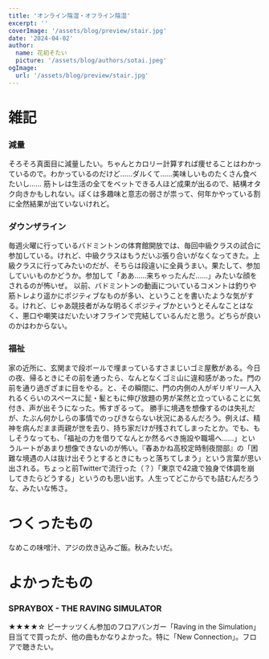 ```yaml
---
title: 'オンライン陰湿・オフライン陰湿'
excerpt: ''
coverImage: '/assets/blog/preview/stair.jpg'
date: '2024-04-02'
author:
  name: 花初そたい
  picture: '/assets/blog/authors/sotai.jpeg'
ogImage:
  url: '/assets/blog/preview/stair.jpg'
---
```

# 雑記
### 減量
そろそろ真面目に減量したい。ちゃんとカロリー計算すれば痩せることはわかっているので。わかっているのだけど……ダルくて……美味しいものたくさん食べたいし……
筋トレは生活の全てをベットできる人ほど成果が出るので、結構オタク向きかもしれない。ぼくは多趣味と意志の弱さが祟って、何年かやっている割に全然結果が出ていないけれど。

### ダウンザライン
毎週火曜に行っているバドミントンの体育館開放では、毎回中級クラスの試合に参加している。けれど、中級クラスはもうだいぶ張り合いがなくなってきた。上級クラスに行ってみたいのだが、そちらは段違いに全員うまい。果たして、参加していいものかどうか。参加して「ああ……来ちゃったんだ……」みたいな顔をされるのが怖いぜ。
以前、バドミントンの動画についているコメントは釣りや筋トレより遥かにポジティブなものが多い、ということを書いたような気がする。けれど、じゃあ競技者がみな明るくポジティブかというとそんなことはなく、悪口や嘲笑はだいたいオフラインで完結しているんだと思う。どちらが良いのかはわからない。

### 福祉
家の近所に、玄関まで段ボールで埋まっているすさまじいゴミ屋敷がある。今日の夜、帰るときにその前を通ったら、なんとなくゴミ山に違和感があった。門の前を通り過ぎざまに目をやる。と、その瞬間に、門の内側の人がギリギリ一人入れるくらいのスペースに髭・髪ともに伸び放題の男が呆然と立っていることに気付き、声が出そうになった。怖すぎるって。
勝手に境遇を想像するのは失礼だが、たぶん何かしらの事情でのっぴきならない状況にあるんだろう。例えば、精神を病んだまま両親が世を去り、持ち家だけが残されてしまったとか。でも、もしそうなっても、「福祉の力を借りてなんとか然るべき施設や職場へ……」というルートがあまり想像できないのが怖い。『春あかね高校定時制夜間部』の「困難な境遇の人は抜け出そうとするときにもっと落ちてしまう」という言葉が思い出される。ちょっと前Twitterで流行った（？）「東京で42歳で独身で体調を崩してきたらどうする」というのも思い出す。人生ってどこからでも詰むんだろうな、みたいな怖さ。

# つくったもの
なめこの味噌汁、アジの炊き込みご飯。秋みたいだ。

# よかったもの
### SPRAYBOX - THE RAVING SIMULATOR
★★★★☆
ピーナッツくん参加のフロアバンガー「Raving in the Simulation」目当てで買ったが、他の曲もかなりよかった。特に「New Connection」。フロアで聴きたい。